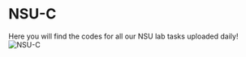 # NSU-C
Here you will find the codes for all our NSU lab tasks uploaded daily!
![NSU-C](https://user-images.githubusercontent.com/22028960/195461633-cbcc31b6-d20a-4346-95e1-041b15130d75.jpg)
